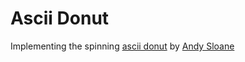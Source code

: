 # Ascii Donut

Implementing the spinning [ascii donut](https://www.a1k0n.net/2011/07/20/donut-math.html) by [Andy Sloane](https://www.a1k0n.net/about.html)
